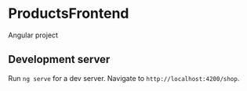 # ProductsFrontend

Angular project

## Development server

Run `ng serve` for a dev server. Navigate to `http://localhost:4200/shop`.
